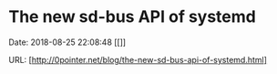 # The new sd-bus API of systemd

Date: 2018-08-25 22:08:48
[[]]

URL: [http://0pointer.net/blog/the-new-sd-bus-api-of-systemd.html]
